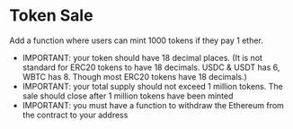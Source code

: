 # Token Sale
Add a function where users can mint 1000 tokens if they pay 1 ether.

- IMPORTANT: your token should have 18 decimal places. (It is not standard for ERC20 tokens to have 18 decimals. USDC & USDT has 6,  WBTC has 8. Though most ERC20 tokens have 18 decimals.)
- IMPORTANT: your total supply should not exceed 1 million tokens. The sale should close after 1 million tokens have been minted
- IMPORTANT: you must have a function to withdraw the Ethereum from the contract to your address


